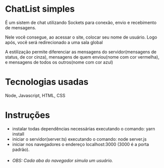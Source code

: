 # ChatList simples

É um sistem de chat utilizando Sockets para conexão, envio e recebimento de mensagens.

Nele você consegue, ao acessar o site, colocar seu nome de usuário. Logo após, você será redirecionado a uma sala global

A estilização permite diferenciar as mensagens do servidor(mensagens de status, de cor cinza), mensagens de quem enviou(nome com cor vermelha), e mensagens de todos os outros(nome com cor azul)

# Tecnologias usadas
Node, Javascript, HTML, CSS

# Instruções
- instalar todas dependências necessárias executando o comando: yarn install 
- iniciar o servidor(server.ts) executando o comando: node server.js
- iniciar nos navegadores o endereço localhost:3000 (3000 é a porta padrão). 
- ###### OBS: Cada aba do navegador simula um usuário.

